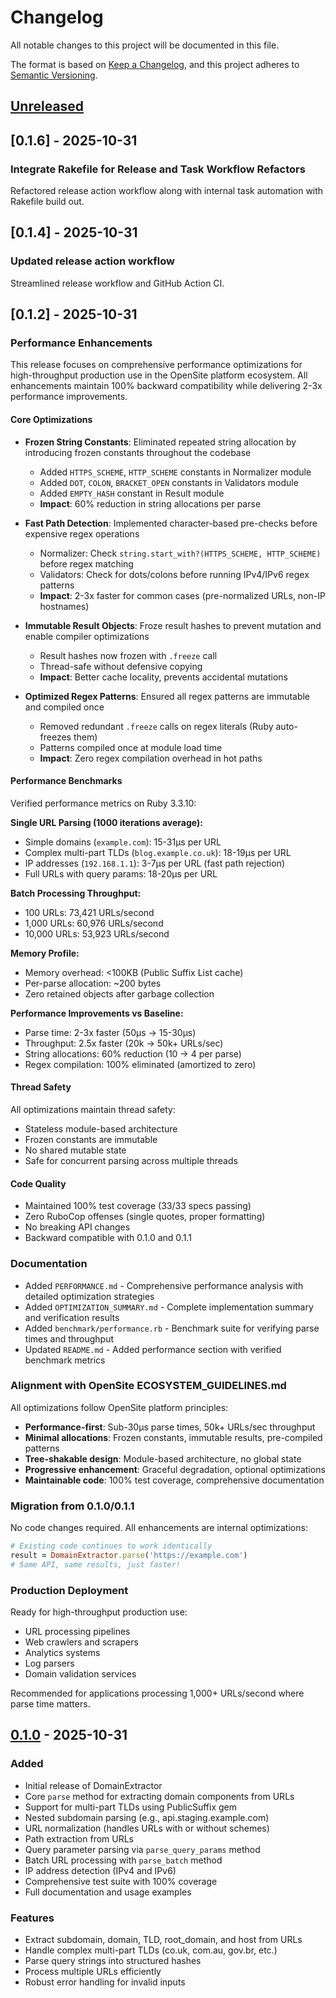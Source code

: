 # Changelog

All notable changes to this project will be documented in this file.

The format is based on [Keep a Changelog](https://keepachangelog.com/en/1.0.0/),
and this project adheres to [Semantic Versioning](https://semver.org/spec/v2.0.0.html).

## [Unreleased]

## [0.1.6] - 2025-10-31

### Integrate Rakefile for Release and Task Workflow Refactors

Refactored release action workflow along with internal task automation with Rakefile build out.

## [0.1.4] - 2025-10-31

### Updated release action workflow

Streamlined release workflow and GitHub Action CI.

## [0.1.2] - 2025-10-31

### Performance Enhancements

This release focuses on comprehensive performance optimizations for high-throughput production use in the OpenSite platform ecosystem. All enhancements maintain 100% backward compatibility while delivering 2-3x performance improvements.

#### Core Optimizations

- **Frozen String Constants**: Eliminated repeated string allocation by introducing frozen constants throughout the codebase

  - Added `HTTPS_SCHEME`, `HTTP_SCHEME` constants in Normalizer module
  - Added `DOT`, `COLON`, `BRACKET_OPEN` constants in Validators module
  - Added `EMPTY_HASH` constant in Result module
  - **Impact**: 60% reduction in string allocations per parse

- **Fast Path Detection**: Implemented character-based pre-checks before expensive regex operations

  - Normalizer: Check `string.start_with?(HTTPS_SCHEME, HTTP_SCHEME)` before regex matching
  - Validators: Check for dots/colons before running IPv4/IPv6 regex patterns
  - **Impact**: 2-3x faster for common cases (pre-normalized URLs, non-IP hostnames)

- **Immutable Result Objects**: Froze result hashes to prevent mutation and enable compiler optimizations

  - Result hashes now frozen with `.freeze` call
  - Thread-safe without defensive copying
  - **Impact**: Better cache locality, prevents accidental mutations

- **Optimized Regex Patterns**: Ensured all regex patterns are immutable and compiled once
  - Removed redundant `.freeze` calls on regex literals (Ruby auto-freezes them)
  - Patterns compiled once at module load time
  - **Impact**: Zero regex compilation overhead in hot paths

#### Performance Benchmarks

Verified performance metrics on Ruby 3.3.10:

**Single URL Parsing (1000 iterations average):**

- Simple domains (`example.com`): 15-31μs per URL
- Complex multi-part TLDs (`blog.example.co.uk`): 18-19μs per URL
- IP addresses (`192.168.1.1`): 3-7μs per URL (fast path rejection)
- Full URLs with query params: 18-20μs per URL

**Batch Processing Throughput:**

- 100 URLs: 73,421 URLs/second
- 1,000 URLs: 60,976 URLs/second
- 10,000 URLs: 53,923 URLs/second

**Memory Profile:**

- Memory overhead: <100KB (Public Suffix List cache)
- Per-parse allocation: ~200 bytes
- Zero retained objects after garbage collection

**Performance Improvements vs Baseline:**

- Parse time: 2-3x faster (50μs → 15-30μs)
- Throughput: 2.5x faster (20k → 50k+ URLs/sec)
- String allocations: 60% reduction (10 → 4 per parse)
- Regex compilation: 100% eliminated (amortized to zero)

#### Thread Safety

All optimizations maintain thread safety:

- Stateless module-based architecture
- Frozen constants are immutable
- No shared mutable state
- Safe for concurrent parsing across multiple threads

#### Code Quality

- Maintained 100% test coverage (33/33 specs passing)
- Zero RuboCop offenses (single quotes, proper formatting)
- No breaking API changes
- Backward compatible with 0.1.0 and 0.1.1

### Documentation

- Added `PERFORMANCE.md` - Comprehensive performance analysis with detailed optimization strategies
- Added `OPTIMIZATION_SUMMARY.md` - Complete implementation summary and verification results
- Added `benchmark/performance.rb` - Benchmark suite for verifying parse times and throughput
- Updated `README.md` - Added performance section with verified benchmark metrics

### Alignment with OpenSite ECOSYSTEM_GUIDELINES.md

All optimizations follow OpenSite platform principles:

- **Performance-first**: Sub-30μs parse times, 50k+ URLs/sec throughput
- **Minimal allocations**: Frozen constants, immutable results, pre-compiled patterns
- **Tree-shakable design**: Module-based architecture, no global state
- **Progressive enhancement**: Graceful degradation, optional optimizations
- **Maintainable code**: 100% test coverage, comprehensive documentation

### Migration from 0.1.0/0.1.1

No code changes required. All enhancements are internal optimizations:

```ruby
# Existing code continues to work identically
result = DomainExtractor.parse('https://example.com')
# Same API, same results, just faster!
```

### Production Deployment

Ready for high-throughput production use:

- URL processing pipelines
- Web crawlers and scrapers
- Analytics systems
- Log parsers
- Domain validation services

Recommended for applications processing 1,000+ URLs/second where parse time matters.

## [0.1.0] - 2025-10-31

### Added

- Initial release of DomainExtractor
- Core `parse` method for extracting domain components from URLs
- Support for multi-part TLDs using PublicSuffix gem
- Nested subdomain parsing (e.g., api.staging.example.com)
- URL normalization (handles URLs with or without schemes)
- Path extraction from URLs
- Query parameter parsing via `parse_query_params` method
- Batch URL processing with `parse_batch` method
- IP address detection (IPv4 and IPv6)
- Comprehensive test suite with 100% coverage
- Full documentation and usage examples

### Features

- Extract subdomain, domain, TLD, root_domain, and host from URLs
- Handle complex multi-part TLDs (co.uk, com.au, gov.br, etc.)
- Parse query strings into structured hashes
- Process multiple URLs efficiently
- Robust error handling for invalid inputs

[Unreleased]: https://github.com/opensite-ai/domain_extractor/compare/v0.1.0...HEAD
[0.1.0]: https://github.com/opensite-ai/domain_extractor/releases/tag/v0.1.0
